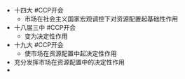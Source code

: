 - 十四大 #CCP开会
	- 市场在社会主义国家宏观调控下对资源配置起基础性作用
- 十八届三中 #CCP开会
	- 变为决定性作用
- 十九大 #CCP开会
	- 使市场在资源配置中起决定性作用
- 充分发挥市场在资源配置中的决定性作用
-